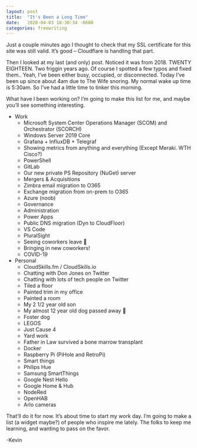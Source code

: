 ```yaml
---
layout: post
title:  "It's Been a Long Time"
date:   2020-04-03 18:30:34 -0600
categories: freewriting
---
```


Just a couple minutes ago I thought to check that my SSL certificate for this site was still valid. It’s good – Cloudflare is handling that part.

Then I looked at my last (and only) post. Noticed it was from 2018. TWENTY EIGHTEEN. Two friggin years ago. Of course I spotted a few typos and fixed them.. Yeah, I’ve been either busy, occupied, or disconnected. Today I’ve been up since about 4am due to The Wife snoring. My normal wake up time is 5:30am. So I’ve had a little time to tinker this morning.

What have I been working on? I’m going to make this list for me, and maybe you’ll see something interesting.

* Work
  * Microsoft System Center Operations Manager (SCOM) and Orchestrator (SCORCH)
  * Windows Server 2019 Core
  * Grafana + InfluxDB + Telegraf
  * Showing metrics from anything and everything (Except Meraki. WTH Cisco?)
  * PowerShell
  * GitLab
  * Our new private PS Repository (NuGet) server
  * Mergers & Acquisitions
  * Zimbra email migration to O365
  * Exchange migration from on-prem to O365
  * Azure (noob)
  * Governance
  * Administration
  * Power Apps
  * Public DNS migration (Dyn to CloudFloor)
  * VS Code
  * PluralSight
  * Seeing coworkers leave 🙁
  * Bringing in new coworkers!
  * COVID-19
* Personal
  * CloudSkills.fm / CloudSkills.io
  * Chatting with Don Jones on Twitter
  * Chatting with lots of tech people on Twitter
  * Tiled a floor
  * Painted trim in my office
  * Painted a room
  * My 2 1/2 year old son
  * My almost 12 year old dog passed away 🙁
  * Foster dog
  * LEGOS
  * Just Cause 4
  * Yard work
  * Father in Law survived a bone marrow transplant
  * Docker
  * Raspberry Pi (PiHole and RetroPi)
  * Smart things
  * Philips Hue
  * Samsung SmartThings
  * Google Nest Hello
  * Google Home & Hub
  * NodeRed
  * OpenHAB
  * Arlo cameras

That’ll do it for now. It’s about time to start my work day. I’m going to make a list (a widget maybe?) of people who inspire me lately. The folks to keep me learning, and wanting to pass on the favor.

-Kevin
